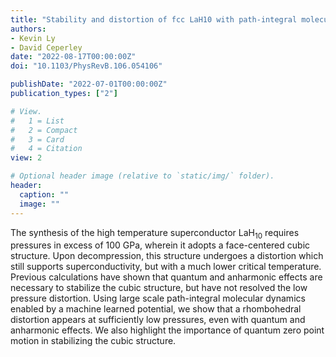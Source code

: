 ```yaml
---
title: "Stability and distortion of fcc LaH10 with path-integral molecular dynamics"
authors:
- Kevin Ly
- David Ceperley
date: "2022-08-17T00:00:00Z"
doi: "10.1103/PhysRevB.106.054106"

publishDate: "2022-07-01T00:00:00Z"
publication_types: ["2"]

# View.
#   1 = List
#   2 = Compact
#   3 = Card
#   4 = Citation
view: 2

# Optional header image (relative to `static/img/` folder).
header:
  caption: ""
  image: ""
---
```


The synthesis of the high temperature superconductor LaH<sub>10</sub> requires pressures in excess of 100 GPa, wherein it adopts a face-centered cubic structure. Upon decompression, this structure undergoes a distortion which still supports superconductivity, but with a much lower critical temperature. Previous calculations have shown that quantum and anharmonic effects are necessary to stabilize the cubic structure, but have not resolved the low pressure distortion. Using large scale path-integral molecular dynamics enabled by a machine learned potential, we show that a rhombohedral distortion appears at sufficiently low pressures, even with quantum and anharmonic effects. We also highlight the importance of quantum zero point motion in stabilizing the cubic structure.
